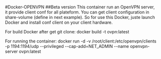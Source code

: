 #Docker-OPENVPN
##Beta version
This container run an OpenVPN server, it provide client conf for all plateform.
You can get client configuration in share-volume (define in next example).
So for use this Docker, juste launch Docker and install conf client on your client hardware.

For build Docker after get git clone:
docker build -t ovpn:latest   

For running the container:
docker run -d -v /root/client:/etc/openvpn/clients -p 1194:1194/udp --privileged --cap-add=NET_ADMIN --name openvpn-server ovpn:latest

